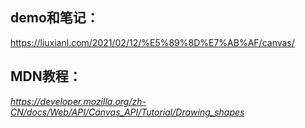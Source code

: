 ## demo和笔记：

https://liuxianl.com/2021/02/12/%E5%89%8D%E7%AB%AF/canvas/

## MDN教程：

*https://developer.mozilla.org/zh-CN/docs/Web/API/Canvas_API/Tutorial/Drawing_shapes*